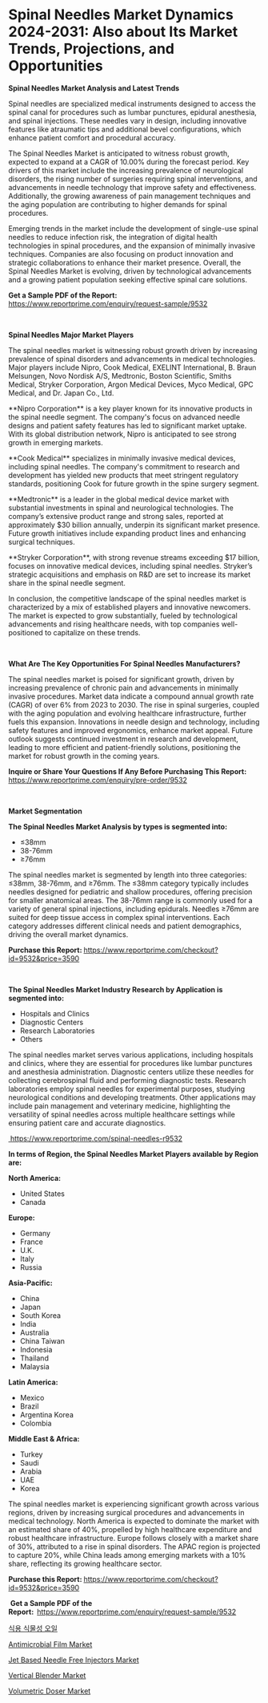 <p><h1>Spinal Needles Market Dynamics 2024-2031: Also about Its Market Trends, Projections, and Opportunities</h1></p><p><strong>Spinal Needles Market Analysis and Latest Trends</strong></p>
<p><p>Spinal needles are specialized medical instruments designed to access the spinal canal for procedures such as lumbar punctures, epidural anesthesia, and spinal injections. These needles vary in design, including innovative features like atraumatic tips and additional bevel configurations, which enhance patient comfort and procedural accuracy.</p><p>The Spinal Needles Market is anticipated to witness robust growth, expected to expand at a CAGR of 10.00% during the forecast period. Key drivers of this market include the increasing prevalence of neurological disorders, the rising number of surgeries requiring spinal interventions, and advancements in needle technology that improve safety and effectiveness. Additionally, the growing awareness of pain management techniques and the aging population are contributing to higher demands for spinal procedures.</p><p>Emerging trends in the market include the development of single-use spinal needles to reduce infection risk, the integration of digital health technologies in spinal procedures, and the expansion of minimally invasive techniques. Companies are also focusing on product innovation and strategic collaborations to enhance their market presence. Overall, the Spinal Needles Market is evolving, driven by technological advancements and a growing patient population seeking effective spinal care solutions.</p></p>
<p><strong>Get a Sample PDF of the Report:&nbsp;</strong> <a href="https://www.reportprime.com/enquiry/request-sample/9532">https://www.reportprime.com/enquiry/request-sample/9532</a></p>
<p>&nbsp;</p>
<p><strong>Spinal Needles Major Market Players</strong></p>
<p><p>The spinal needles market is witnessing robust growth driven by increasing prevalence of spinal disorders and advancements in medical technologies. Major players include Nipro, Cook Medical, EXELINT International, B. Braun Melsungen, Novo Nordisk A/S, Medtronic, Boston Scientific, Smiths Medical, Stryker Corporation, Argon Medical Devices, Myco Medical, GPC Medical, and Dr. Japan Co., Ltd.</p><p>**Nipro Corporation** is a key player known for its innovative products in the spinal needle segment. The company's focus on advanced needle designs and patient safety features has led to significant market uptake. With its global distribution network, Nipro is anticipated to see strong growth in emerging markets.</p><p>**Cook Medical** specializes in minimally invasive medical devices, including spinal needles. The company's commitment to research and development has yielded new products that meet stringent regulatory standards, positioning Cook for future growth in the spine surgery segment.</p><p>**Medtronic** is a leader in the global medical device market with substantial investments in spinal and neurological technologies. The company’s extensive product range and strong sales, reported at approximately $30 billion annually, underpin its significant market presence. Future growth initiatives include expanding product lines and enhancing surgical techniques.</p><p>**Stryker Corporation**, with strong revenue streams exceeding $17 billion, focuses on innovative medical devices, including spinal needles. Stryker’s strategic acquisitions and emphasis on R&D are set to increase its market share in the spinal needle segment.</p><p>In conclusion, the competitive landscape of the spinal needles market is characterized by a mix of established players and innovative newcomers. The market is expected to grow substantially, fueled by technological advancements and rising healthcare needs, with top companies well-positioned to capitalize on these trends.</p></p>
<p>&nbsp;</p>
<p><strong>What Are The Key Opportunities For Spinal Needles Manufacturers?</strong></p>
<p><p>The spinal needles market is poised for significant growth, driven by increasing prevalence of chronic pain and advancements in minimally invasive procedures. Market data indicate a compound annual growth rate (CAGR) of over 6% from 2023 to 2030. The rise in spinal surgeries, coupled with the aging population and evolving healthcare infrastructure, further fuels this expansion. Innovations in needle design and technology, including safety features and improved ergonomics, enhance market appeal. Future outlook suggests continued investment in research and development, leading to more efficient and patient-friendly solutions, positioning the market for robust growth in the coming years.</p></p>
<p><strong>Inquire or Share Your Questions If Any Before Purchasing This Report:</strong> <a href="https://www.reportprime.com/enquiry/pre-order/9532">https://www.reportprime.com/enquiry/pre-order/9532</a></p>
<p>&nbsp;</p>
<p><strong>Market Segmentation</strong></p>
<p><strong>The Spinal Needles Market Analysis by types is segmented into:</strong></p>
<p><ul><li>≤38mm</li><li>38-76mm</li><li>≥76mm</li></ul></p>
<p><p>The spinal needles market is segmented by length into three categories: ≤38mm, 38-76mm, and ≥76mm. The ≤38mm category typically includes needles designed for pediatric and shallow procedures, offering precision for smaller anatomical areas. The 38-76mm range is commonly used for a variety of general spinal injections, including epidurals. Needles ≥76mm are suited for deep tissue access in complex spinal interventions. Each category addresses different clinical needs and patient demographics, driving the overall market dynamics.</p></p>
<p><strong>Purchase this Report:&nbsp;</strong><a href="https://www.reportprime.com/checkout?id=9532&price=3590">https://www.reportprime.com/checkout?id=9532&price=3590</a></p>
<p>&nbsp;</p>
<p><strong>The Spinal Needles Market Industry Research by Application is segmented into:</strong></p>
<p><ul><li>Hospitals and Clinics</li><li>Diagnostic Centers</li><li>Research Laboratories</li><li>Others</li></ul></p>
<p><p>The spinal needles market serves various applications, including hospitals and clinics, where they are essential for procedures like lumbar punctures and anesthesia administration. Diagnostic centers utilize these needles for collecting cerebrospinal fluid and performing diagnostic tests. Research laboratories employ spinal needles for experimental purposes, studying neurological conditions and developing treatments. Other applications may include pain management and veterinary medicine, highlighting the versatility of spinal needles across multiple healthcare settings while ensuring patient care and accurate diagnostics.</p></p>
<p><a href="https://www.reportprime.com/spinal-needles-r9532">&nbsp;https://www.reportprime.com/spinal-needles-r9532</a></p>
<p><strong>In terms of Region, the Spinal Needles Market Players available by Region are:</strong></p>
<p>
    <p> <strong> North America: </strong>
        <ul>
            <li>United States</li>
            <li>Canada</li>
        </ul>
        </p> 
    <p> <strong> Europe: </strong>
        <ul>
            <li>Germany</li>
            <li>France</li>
            <li>U.K.</li>
            <li>Italy</li>
            <li>Russia</li>
        </ul>
        </p> 
    <p> <strong> Asia-Pacific: </strong>
        <ul>
            <li>China</li>
            <li>Japan</li>
            <li>South Korea</li>
            <li>India</li>
            <li>Australia</li>
            <li>China Taiwan</li>
            <li>Indonesia</li>
            <li>Thailand</li>
            <li>Malaysia</li>
        </ul>
        </p> 
    <p> <strong> Latin America: </strong>
        <ul>
            <li>Mexico</li>
            <li>Brazil</li>
            <li>Argentina Korea</li>
            <li>Colombia</li>
        </ul>
        </p> 
    <p> <strong> Middle East & Africa: </strong>
        <ul>
            <li>Turkey</li>
            <li>Saudi</li>
            <li>Arabia</li>
            <li>UAE</li>
            <li>Korea</li>
        </ul>
    </p>
    </p>
<p><p>The spinal needles market is experiencing significant growth across various regions, driven by increasing surgical procedures and advancements in medical technology. North America is expected to dominate the market with an estimated share of 40%, propelled by high healthcare expenditure and robust healthcare infrastructure. Europe follows closely with a market share of 30%, attributed to a rise in spinal disorders. The APAC region is projected to capture 20%, while China leads among emerging markets with a 10% share, reflecting its growing healthcare sector.</p></p>
<p><strong>Purchase this Report: </strong><a href="https://www.reportprime.com/checkout?id=9532&price=3590">https://www.reportprime.com/checkout?id=9532&price=3590</a></p>
<p>&nbsp;<strong>Get a Sample PDF of the Report:&nbsp;&nbsp;</strong><a href="https://www.reportprime.com/enquiry/request-sample/9532">https://www.reportprime.com/enquiry/request-sample/9532</a></p>
<p><strong></strong></p>
<p><p><a href="https://medium.com/@sadiejast2023/%EC%8B%9D%EC%9A%A9-%EC%8B%9D%EB%AC%BC%EC%84%B1-%EC%98%A4%EC%9D%BC-%EC%8B%9C%EC%9E%A5-%EB%B6%84%EC%84%9D-%EB%B3%B4%EA%B3%A0%EC%84%9C-2024%EB%85%84%EB%B6%80%ED%84%B0-2031%EB%85%84%EA%B9%8C%EC%A7%80-%EC%A7%80%EC%97%AD-%EC%9C%A0%ED%98%95-%EC%B4%88%EB%B3%B8-%EC%98%A4%EC%9D%BC-%EB%AA%A9%EC%A7%88-%EC%8B%9D%EB%AC%BC-%EC%98%A4%EC%9D%BC-%EB%B0%8F-%EC%95%A0%ED%94%8C%EB%A6%AC%EC%BC%80%EC%9D%B4%EC%85%98-%EC%8B%9D%ED%92%88-%EC%9D%8C%EB%A3%8C-%EA%B8%B0%ED%83%80-%EC%97%90-%EB%8C%80%ED%95%9C-%EA%B8%80%EB%A1%9C%EB%B2%8C-%EC%9D%B8%EC%82%AC%EC%9D%B4%ED%8A%B8-8055721dc7c3">식용 식물성 오일</a></p><p><a href="https://issuu.com/reportprime-2/docs/antimicrobial-film-market-size-2030_2a320652e03093">Antimicrobial Film Market</a></p><p><a href="https://github.com/FlorianWolf90/Market-Research-Report-List-1/blob/main/jet-based-needle-free-injectors-market.md">Jet Based Needle Free Injectors Market</a></p><p><a href="https://www.linkedin.com/pulse/vertical-blender-market-share-new-trends-analysis-its-type-application-iyaaf?trackingId=OYi7PweqT8OC9vcYEWJzOg%3D%3D">Vertical Blender Market</a></p><p><a href="https://www.linkedin.com/pulse/global-volumetric-doser-market-size-trends-analysis-regional-eydtf?trackingId=6bvbMGGdSoOKBonQ8UgHIw%3D%3D">Volumetric Doser Market</a></p></p>